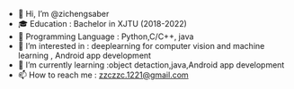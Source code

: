 - 👋 Hi, I’m @zichengsaber
- 🎓 Education : Bachelor in XJTU (2018-2022)
- 🔨 Programming Language : Python,C/C++, java
- 👀 I’m interested in : deeplearning for computer vision and machine learning , Android app development
- 🌱 I’m currently learning :object detaction,java,Android app development
- 📫 How to reach me : zzczzc.1221@gmail.com

<!---
zichengsaber/zichengsaber is a ✨ special ✨ repository because its `README.md` (this file) appears on your GitHub profile.
You can click the Preview link to take a look at your changes.
--->
